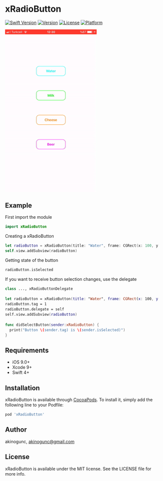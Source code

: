 # xRadioButton
[![Swift Version](https://img.shields.io/badge/Swift-4-F16D39.svg?style=flat)](https://img.shields.io/dub/l/vibe-d.svg)
[![Version](https://img.shields.io/cocoapods/v/xRadioButton.svg?style=flat)](https://cocoapods.org/pods/xRadioButton)
[![License](https://img.shields.io/cocoapods/l/xRadioButton.svg?style=flat)](https://cocoapods.org/pods/xRadioButton)
[![Platform](https://img.shields.io/cocoapods/p/xRadioButton.svg?style=flat)](https://cocoapods.org/pods/xRadioButton)

<img align="center" src="https://github.com/akinogunc/xRadioButton/blob/master/demo.gif?raw=true" width="300">

## Example

First import the module

```swift
import xRadioButton
```

Creating a xRadioButton

```swift
let radioButton = xRadioButton(title: "Water", frame: CGRect(x: 100, y: 150, width: 120, height: 40), font: UIFont.boldSystemFont(ofSize: 14), color: UIColor.cyan)
self.view.addSubview(radioButton)
```

Getting state of the button

```swift
radioButton.isSelected
```

If you want to receive button selection changes, use the delegate

```swift
class ..., xRadioButtonDelegate

let radioButton = xRadioButton(title: "Water", frame: CGRect(x: 100, y: 150, width: 120, height: 40), font: UIFont.boldSystemFont(ofSize: 14), color: UIColor.cyan)
radioButton.tag = 1
radioButton.delegate = self
self.view.addSubview(radioButton)

func didSelectButton(sender:xRadioButton) {
  print("Button \(sender.tag) is \(sender.isSelected)")
}
```

## Requirements
- iOS 9.0+
- Xcode 9+
- Swift 4+

## Installation

xRadioButton is available through [CocoaPods](https://cocoapods.org). To install
it, simply add the following line to your Podfile:

```ruby
pod 'xRadioButton'
```

## Author

akinogunc, akinogunc@gmail.com

## License

xRadioButton is available under the MIT license. See the LICENSE file for more info.
